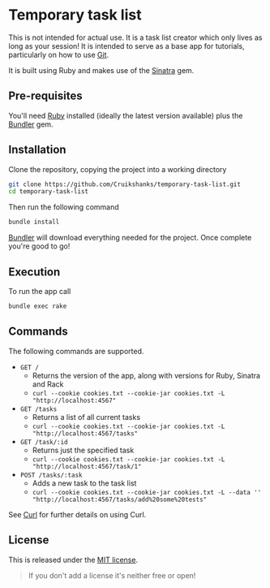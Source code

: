 # Temporary task list

This is not intended for actual use. It is a task list creator which only lives as long as your session! It is  intended to serve as a base app for tutorials, particularly on how to use [Git](https://git-scm.com/).

It is built using Ruby and makes use of the [Sinatra](https://github.com/sinatra/sinatra) gem.

## Pre-requisites

You'll need [Ruby](https://www.ruby-lang.org/en/) installed (ideally the latest version available) plus the [Bundler](http://bundler.io/) gem.

## Installation

Clone the repository, copying the project into a working directory

```bash
git clone https://github.com/Cruikshanks/temporary-task-list.git
cd temporary-task-list
```

Then run the following command

```bash
bundle install
```

[Bundler](http://bundler.io/) will download everything needed for the project. Once complete you're good to go!

## Execution

To run the app call

```bash
bundle exec rake
```

## Commands

The following commands are supported.

- `GET /`
  - Returns the version of the app, along with versions for Ruby, Sinatra and Rack
  - `curl --cookie cookies.txt --cookie-jar cookies.txt -L  "http://localhost:4567"`
- `GET /tasks`
  - Returns a list of all current tasks
  - `curl --cookie cookies.txt --cookie-jar cookies.txt -L  "http://localhost:4567/tasks"`
- `GET /task/:id`
  - Returns just the specified task
  - `curl --cookie cookies.txt --cookie-jar cookies.txt -L  "http://localhost:4567/task/1"`
- `POST /tasks/:task`
  - Adds a new task to the task list
  - `curl --cookie cookies.txt --cookie-jar cookies.txt -L --data '' "http://localhost:4567/tasks/add%20some%20tests"`

See [Curl](https://curl.haxx.se/) for further details on using Curl.

## License

This is released under the [MIT license](https://opensource.org/licenses/MIT).

> If you don't add a license it's neither free or open!
